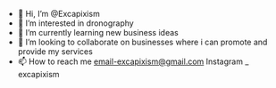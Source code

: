 - 👋 Hi, I’m @Excapixism
- 👀 I’m interested in dronography
- 🌱 I’m currently learning new business ideas
- 💞️ I’m looking to collaborate on businesses where i can promote and provide my services
- 📫 How to reach me email-excapixism@gmail.com
  Instagram _ excapixism

<!---
Excapixism/Excapixism is a ✨ special ✨ repository because its `README.md` (this file) appears on your GitHub profile.
You can click the Preview link to take a look at your changes.
--->
